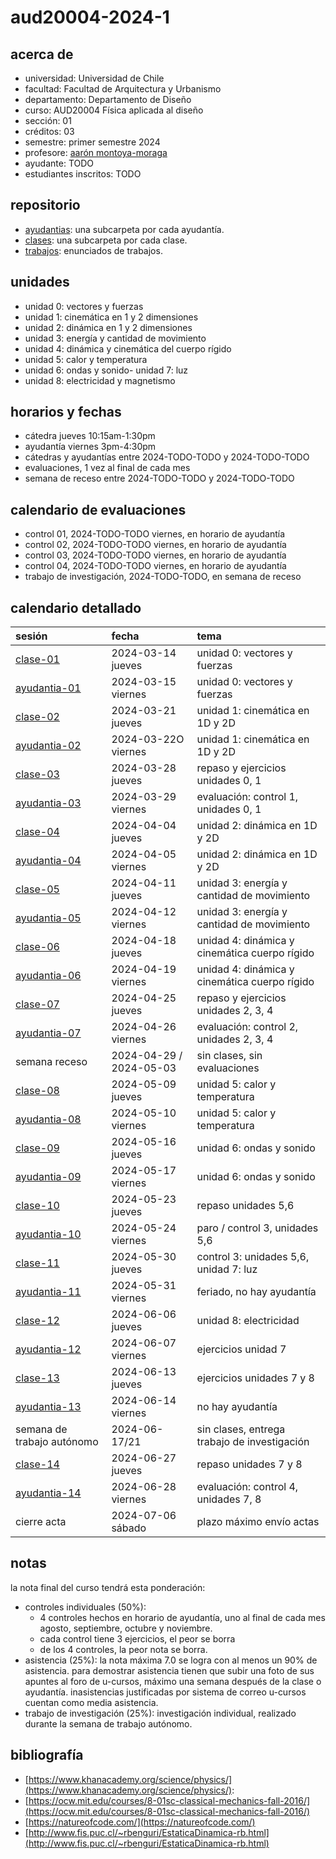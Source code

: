 # aud20004-2024-1

## acerca de

- universidad: Universidad de Chile
- facultad: Facultad de Arquitectura y Urbanismo
- departamento: Departamento de Diseño
- curso: AUD20004 Física aplicada al diseño
- sección: 01
- créditos: 03
- semestre: primer semestre 2024
- profesore: [aarón montoya-moraga](https://github.com/montoyamoraga)
- ayudante: TODO
- estudiantes inscritos: TODO

## repositorio

- [ayudantias](./ayudantias/): una subcarpeta por cada ayudantía.
- [clases](./clases/): una subcarpeta por cada clase.
- [trabajos](./trabajos/): enunciados de trabajos.

## unidades

- unidad 0: vectores y fuerzas
- unidad 1: cinemática en 1 y 2 dimensiones
- unidad 2: dinámica en 1 y 2 dimensiones
- unidad 3: energía y cantidad de movimiento
- unidad 4: dinámica y cinemática del cuerpo rígido
- unidad 5: calor y temperatura
- unidad 6: ondas y sonido- unidad 7: luz
- unidad 8: electricidad y magnetismo

## horarios y fechas

- cátedra jueves 10:15am-1:30pm
- ayudantía viernes 3pm-4:30pm
- cátedras y ayudantías entre 2024-TODO-TODO y 2024-TODO-TODO
- evaluaciones, 1 vez al final de cada mes
- semana de receso entre 2024-TODO-TODO y 2024-TODO-TODO

## calendario de evaluaciones

- control 01, 2024-TODO-TODO viernes, en horario de ayudantía
- control 02, 2024-TODO-TODO viernes, en horario de ayudantía
- control 03, 2024-TODO-TODO viernes, en horario de ayudantía
- control 04, 2024-TODO-TODO viernes, en horario de ayudantía
- trabajo de investigación, 2024-TODO-TODO, en semana de receso

## calendario detallado

| sesión                                   | fecha                   | tema                                          |
| :--------------------------------------- | :---------------------- | :-------------------------------------------- |
| [clase-01](clases/clase-01/)             | 2024-03-14 jueves       | unidad 0: vectores y fuerzas                  |
| [ayudantia-01](ayudantias/ayudantia-01/) | 2024-03-15 viernes      | unidad 0: vectores y fuerzas                  |
| [clase-02](clases/clase-02/)             | 2024-03-21 jueves       | unidad 1: cinemática en 1D y 2D               |
| [ayudantia-02](ayudantias/ayudantia-02/) | 2024-03-22O viernes     | unidad 1: cinemática en 1D y 2D               |
| [clase-03](clases/clase-03/)             | 2024-03-28 jueves       | repaso y ejercicios unidades 0, 1             |
| [ayudantia-03](ayudantias/ayudantia-03/) | 2024-03-29 viernes      | evaluación: control 1, unidades 0, 1          |
| [clase-04](clases/clase-04/)             | 2024-04-04 jueves       | unidad 2: dinámica en 1D y 2D                 |
| [ayudantia-04](ayudantias/ayudantia-04/) | 2024-04-05 viernes      | unidad 2: dinámica en 1D y 2D                 |
| [clase-05](clases/clase-05/)             | 2024-04-11 jueves       | unidad 3: energía y cantidad de movimiento    |
| [ayudantia-05](ayudantias/ayudantia-05/) | 2024-04-12 viernes      | unidad 3: energía y cantidad de movimiento    |
| [clase-06](clases/clase-06/)             | 2024-04-18 jueves       | unidad 4: dinámica y cinemática cuerpo rígido |
| [ayudantia-06](ayudantias/ayudantia-06/) | 2024-04-19 viernes      | unidad 4: dinámica y cinemática cuerpo rígido |
| [clase-07](clases/clase-07/)             | 2024-04-25 jueves       | repaso y ejercicios unidades 2, 3, 4          |
| [ayudantia-07](ayudantias/ayudantia-07/) | 2024-04-26 viernes      | evaluación: control 2, unidades 2, 3, 4       |
| semana receso                            | 2024-04-29 / 2024-05-03 | sin clases, sin evaluaciones                  |
| [clase-08](clases/clase-08/)             | 2024-05-09 jueves       | unidad 5: calor y temperatura                 |
| [ayudantia-08](ayudantias/ayudantia-08/) | 2024-05-10 viernes      | unidad 5: calor y temperatura                 |
| [clase-09](clases/clase-09/)             | 2024-05-16 jueves       | unidad 6: ondas y sonido                      |
| [ayudantia-09](ayudantias/ayudantia-09/) | 2024-05-17 viernes      | unidad 6: ondas y sonido                      |
| [clase-10](clases/clase-10/)             | 2024-05-23 jueves       | repaso unidades 5,6                           |
| [ayudantia-10](ayudantias/ayudantia-10/) | 2024-05-24 viernes      | paro / control 3, unidades 5,6                |
| [clase-11](clases/clase-11/)             | 2024-05-30 jueves       | control 3: unidades 5,6, unidad 7: luz        |
| [ayudantia-11](ayudantias/ayudantia-11/) | 2024-05-31 viernes      | feriado, no hay ayudantía                     |
| [clase-12](clases/clase-12/)             | 2024-06-06 jueves       | unidad 8: electricidad                        |
| [ayudantia-12](ayudantias/ayudantia-12/) | 2024-06-07 viernes      | ejercicios unidad 7                           |
| [clase-13](clases/clase-13/)             | 2024-06-13 jueves       | ejercicios unidades 7 y 8                     |
| [ayudantia-13](ayudantias/ayudantia-13/) | 2024-06-14 viernes      | no hay ayudantía                              |
| semana de trabajo autónomo               | 2024-06-17/21           | sin clases, entrega trabajo de investigación  |
| [clase-14](clases/clase-14/)             | 2024-06-27 jueves       | repaso unidades 7 y 8                         |
| [ayudantia-14](ayudantias/ayudantia-14/) | 2024-06-28 viernes      | evaluación: control 4, unidades 7, 8          |
| cierre acta                              | 2024-07-06 sábado       | plazo máximo envío actas                      |

## notas

la nota final del curso tendrá esta ponderación:

- controles individuales (50%):
  - 4 controles hechos en horario de ayudantía, uno al final de cada mes agosto, septiembre, octubre y noviembre.
  - cada control tiene 3 ejercicios, el peor se borra
  - de los 4 controles, la peor nota se borra.
- asistencia (25%): la nota máxima 7.0 se logra con al menos un 90% de asistencia. para demostrar asistencia tienen que subir una foto de sus apuntes al foro de u-cursos, máximo una semana después de la clase o ayudantía. inasistencias justificadas por sistema de correo u-cursos cuentan como media asistencia.
- trabajo de investigación (25%): investigación individual, realizado durante la semana de trabajo autónomo.

## bibliografía

- [https://www.khanacademy.org/science/physics/](https://www.khanacademy.org/science/physics/):
- [https://ocw.mit.edu/courses/8-01sc-classical-mechanics-fall-2016/](https://ocw.mit.edu/courses/8-01sc-classical-mechanics-fall-2016/)
- [https://natureofcode.com/](https://natureofcode.com/)
- [http://www.fis.puc.cl/~rbenguri/EstaticaDinamica-rb.html](http://www.fis.puc.cl/~rbenguri/EstaticaDinamica-rb.html)

